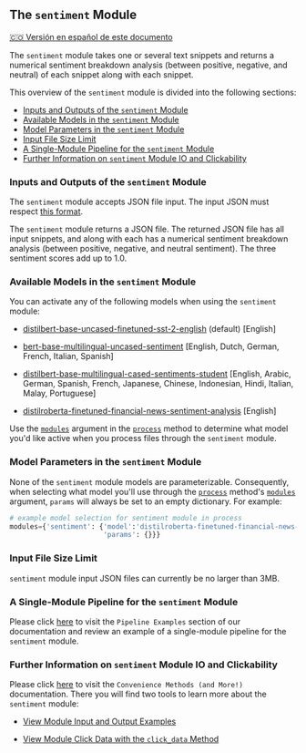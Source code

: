 ## The `sentiment` Module
[🇨🇴 Versión en español de este documento](https://krixik-docs.readthedocs.io/es-main/modulos/modulos_ia/modulo_sentiment_analisis_de_sentimiento/)

The `sentiment` module takes one or several text snippets and returns a numerical sentiment breakdown analysis (between positive, negative, and neutral) of each snippet along with each snippet.

This overview of the `sentiment` module is divided into the following sections:

- [Inputs and Outputs of the `sentiment` Module](#inputs-and-outputs-of-the-sentiment-module)
- [Available Models in the `sentiment` Module](#available-models-in-the-sentiment-module)
- [Model Parameters in the `sentiment` Module](#model-parameters-in-the-sentiment-module)
- [Input File Size Limit](#input-file-size-limit)
- [A Single-Module Pipeline for the `sentiment` Module](#a-single-module-pipeline-for-the-sentiment-module)
- [Further Information on `sentiment` Module IO and Clickability](#further-information-on-sentiment-module-io-and-clickability)

### Inputs and Outputs of the `sentiment` Module

The `sentiment` module accepts JSON file input. The input JSON must respect [this format](../../system/parameters_processing_files_through_pipelines/JSON_input_format.md).

The `sentiment` module returns a JSON file. The returned JSON file has all input snippets, and along with each has a numerical sentiment breakdown analysis (between positive, negative, and neutral sentiment). The three sentiment scores add up to 1.0.

### Available Models in the `sentiment` Module

You can activate any of the following models when using the `sentiment` module:

- [distilbert-base-uncased-finetuned-sst-2-english](https://huggingface.co/distilbert/distilbert-base-uncased-finetuned-sst-2-english) (default) [English]

- [bert-base-multilingual-uncased-sentiment](https://huggingface.co/nlptown/bert-base-multilingual-uncased-sentiment) [English, Dutch, German, French, Italian, Spanish]

- [distilbert-base-multilingual-cased-sentiments-student](https://huggingface.co/lxyuan/distilbert-base-multilingual-cased-sentiments-student) [English, Arabic, German, Spanish, French, Japanese, Chinese, Indonesian, Hindi, Italian, Malay, Portuguese]

- [distilroberta-finetuned-financial-news-sentiment-analysis](https://huggingface.co/mrm8488/distilroberta-finetuned-financial-news-sentiment-analysis) [English]

Use the [`modules`](../../system/parameters_processing_files_through_pipelines/process_method.md#selecting-models-via-the-modules-argument) argument in the [`process`](../../system/parameters_processing_files_through_pipelines/process_method.md) method to determine what model you'd like active when you process files through the `sentiment` module.

### Model Parameters in the `sentiment` Module

None of the `sentiment` module models are parameterizable. Consequently, when selecting what model you'll use through the [`process`](../../system/parameters_processing_files_through_pipelines/process_method.md) method's [`modules`](../../system/parameters_processing_files_through_pipelines/process_method.md#selecting-models-via-the-modules-argument) argument, `params` will always be set to an empty dictionary. For example:

```python
# example model selection for sentiment module in process
modules={'sentiment': {'model':'distilroberta-finetuned-financial-news-sentiment-analysis',
                       'params': {}}}
```

### Input File Size Limit

`sentiment` module input JSON files can currently be no larger than 3MB.

### A Single-Module Pipeline for the `sentiment` Module

Please click [here](../../examples/single_module_pipelines/single_sentiment.md) to visit the `Pipeline Examples` section of our documentation and review an example of a single-module pipeline for the `sentiment` module.

### Further Information on `sentiment` Module IO and Clickability

Please click [here](../../system/convenience_methods/convenience_methods.md) to visit the `Convenience Methods (and More!)` documentation. There you will find two tools to learn more about the `sentiment` module:

- [View Module Input and Output Examples](../../system/convenience_methods/convenience_methods.md#view-module-input-and-output-examples)

- [View Module Click Data with the `click_data` Method](../../system/convenience_methods/convenience_methods.md#view-module-click-data-with-the-view_module_click_data-method)
